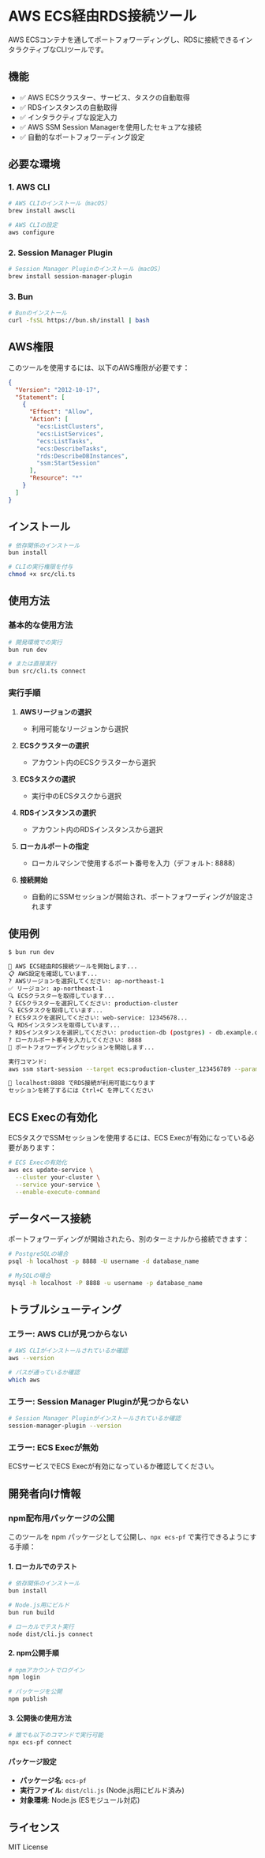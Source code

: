 # AWS ECS経由RDS接続ツール

AWS ECSコンテナを通してポートフォワーディングし、RDSに接続できるインタラクティブなCLIツールです。

## 機能

- ✅ AWS ECSクラスター、サービス、タスクの自動取得
- ✅ RDSインスタンスの自動取得
- ✅ インタラクティブな設定入力
- ✅ AWS SSM Session Managerを使用したセキュアな接続
- ✅ 自動的なポートフォワーディング設定

## 必要な環境

### 1. AWS CLI
```bash
# AWS CLIのインストール（macOS）
brew install awscli

# AWS CLIの設定
aws configure
```

### 2. Session Manager Plugin
```bash
# Session Manager Pluginのインストール（macOS）
brew install session-manager-plugin
```

### 3. Bun
```bash
# Bunのインストール
curl -fsSL https://bun.sh/install | bash
```

## AWS権限

このツールを使用するには、以下のAWS権限が必要です：

```json
{
  "Version": "2012-10-17",
  "Statement": [
    {
      "Effect": "Allow",
      "Action": [
        "ecs:ListClusters",
        "ecs:ListServices",
        "ecs:ListTasks",
        "ecs:DescribeTasks",
        "rds:DescribeDBInstances",
        "ssm:StartSession"
      ],
      "Resource": "*"
    }
  ]
}
```

## インストール

```bash
# 依存関係のインストール
bun install

# CLIの実行権限を付与
chmod +x src/cli.ts
```

## 使用方法

### 基本的な使用方法

```bash
# 開発環境での実行
bun run dev

# または直接実行
bun src/cli.ts connect
```

### 実行手順

1. **AWSリージョンの選択**
   - 利用可能なリージョンから選択

2. **ECSクラスターの選択**
   - アカウント内のECSクラスターから選択

3. **ECSタスクの選択**
   - 実行中のECSタスクから選択

4. **RDSインスタンスの選択**
   - アカウント内のRDSインスタンスから選択

5. **ローカルポートの指定**
   - ローカルマシンで使用するポート番号を入力（デフォルト: 8888）

6. **接続開始**
   - 自動的にSSMセッションが開始され、ポートフォワーディングが設定されます

## 使用例

```bash
$ bun run dev

🚀 AWS ECS経由RDS接続ツールを開始します...
📋 AWS設定を確認しています...
? AWSリージョンを選択してください: ap-northeast-1
✅ リージョン: ap-northeast-1
🔍 ECSクラスターを取得しています...
? ECSクラスターを選択してください: production-cluster
🔍 ECSタスクを取得しています...
? ECSタスクを選択してください: web-service: 12345678...
🔍 RDSインスタンスを取得しています...
? RDSインスタンスを選択してください: production-db (postgres) - db.example.com:5432
? ローカルポート番号を入力してください: 8888
🚀 ポートフォワーディングセッションを開始します...

実行コマンド:
aws ssm start-session --target ecs:production-cluster_123456789 --parameters {"host":["db.example.com"],"portNumber":["5432"],"localPortNumber":["8888"]} --document-name AWS-StartPortForwardingSessionToRemoteHost

🎯 localhost:8888 でRDS接続が利用可能になります
セッションを終了するには Ctrl+C を押してください
```

## ECS Execの有効化

ECSタスクでSSMセッションを使用するには、ECS Execが有効になっている必要があります：

```bash
# ECS Execの有効化
aws ecs update-service \
  --cluster your-cluster \
  --service your-service \
  --enable-execute-command
```

## データベース接続

ポートフォワーディングが開始されたら、別のターミナルから接続できます：

```bash
# PostgreSQLの場合
psql -h localhost -p 8888 -U username -d database_name

# MySQLの場合
mysql -h localhost -P 8888 -u username -p database_name
```

## トラブルシューティング

### エラー: AWS CLIが見つからない
```bash
# AWS CLIがインストールされているか確認
aws --version

# パスが通っているか確認
which aws
```

### エラー: Session Manager Pluginが見つからない
```bash
# Session Manager Pluginがインストールされているか確認
session-manager-plugin --version
```

### エラー: ECS Execが無効
ECSサービスでECS Execが有効になっているか確認してください。

## 開発者向け情報

### npm配布用パッケージの公開

このツールを npm パッケージとして公開し、`npx ecs-pf` で実行できるようにする手順：

#### 1. ローカルでのテスト
```bash
# 依存関係のインストール
bun install

# Node.js用にビルド
bun run build

# ローカルでテスト実行
node dist/cli.js connect
```

#### 2. npm公開手順
```bash
# npmアカウントでログイン
npm login

# パッケージを公開
npm publish
```

#### 3. 公開後の使用方法
```bash
# 誰でも以下のコマンドで実行可能
npx ecs-pf connect
```

#### パッケージ設定
- **パッケージ名**: `ecs-pf`
- **実行ファイル**: `dist/cli.js` (Node.js用にビルド済み)
- **対象環境**: Node.js (ESモジュール対応)

## ライセンス

MIT License
